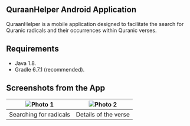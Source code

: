 ## QuraanHelper Android Application

QuraanHelper is a mobile application designed to facilitate the search for Quranic radicals and their occurrences within Quranic verses.

## Requirements
- Java 1.8.
- Gradle 6.7.1 (recommended).
## Screenshots from the App
| ![Photo 1](https://i.imgur.com/hxJaNq0_d.webp?maxwidth=760&fidelity=grand) | ![Photo 2](https://i.imgur.com/y5ygTQg_d.webp?maxwidth=760&fidelity=grand) |
|:-----------------------------------:|:-----------------------------------:|
| Searching for radicals                | Details of the verse             |




